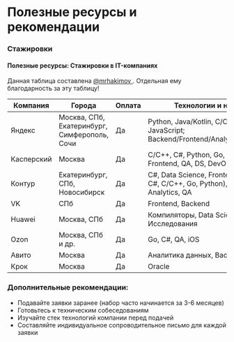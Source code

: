 <h1>Полезные ресурсы и рекомендации</h1>

<h3 id="internships">Стажировки</h3>
<h4>Полезные ресурсы: Стажировки в IT-компаниях</h1>
<p>Данная таблица составлена <a href = "https://github.com/mrhakimov">@mrhakimov </a>. Отдельная ему благодарность за эту таблицу!</p>
<table>
  <thead>
    <tr>
      <th>Компания</th>
      <th>Города</th>
      <th>Оплата</th>
      <th>Технологии и направления</th>
      <th>Ссылки</th>
    </tr>
  </thead>
  <tbody>
    <tr>
      <td>Яндекс</td>
      <td>Москва, СПб, Екатеринбург, Симферополь, Сочи</td>
      <td>Да</td>
      <td>Python, Java/Kotlin, C/C++, Go, Scala, JavaScript; Backend/Frontend/Analytics/ML/Android/iOS</td>
      <td><a href="https://yandex.ru/yaintern">Ссылка</a><br> <a href="https://dev.go.yandex/internships">Ссылка</a></td>
    </tr>
    <tr>
      <td>Касперский</td>
      <td>Москва</td>
      <td>Да</td>
      <td>C/C++, C#, Python, Go, Scala, Java, iOS, Frontend, QA, DS, DevOps, UX/UI, Mobile</td>
      <td><a href="https://safeboard.kaspersky.ru/">Ссылка</a><br> <a href="https://careers.kaspersky.ru/vacancy/">Ссылка</a></td>
    </tr>
    <tr>
      <td>Контур</td>
      <td>Екатеринбург, СПб, Новосибирск</td>
      <td>Да</td>
      <td>C#, Data Science, Frontend, Backend (Java, C#, C/C++, Go, Python), iOS, Android, Analytics, QA</td>
      <td><a href="https://kontur.ru/education/programs/intern">Ссылка</a></td>
    </tr>
    <tr>
      <td>VK</td>
      <td>СПб</td>
      <td>Да</td>
      <td>Frontend, Backend</td>
      <td><a href="https://internship.vk.company/">Ссылка</a></td>
    </tr>
    <tr>
      <td>Huawei</td>
      <td>Москва, СПб</td>
      <td>Да</td>
      <td>Компиляторы, Data Science, Аналитика, Исследования</td>
      <td><a href="https://career.huawei.ru/">Ссылка</a></td>
    </tr>
    <tr>
      <td>Ozon</td>
      <td>Москва, СПб и др.</td>
      <td>Да</td>
      <td>Go, C#, QA, iOS</td>
      <td><a href="https://ozon.tech/routestart">Ссылка</a><br> <a href="https://job.ozon.ru/internships/">Ссылка</a></td>
    </tr>
    <tr>
      <td>Авито</td>
      <td>Москва</td>
      <td>Да</td>
      <td>Аналитика данных, Backend (Go, PHP)</td>
      <td><a href="https://start.avito.ru/">Ссылка</a></td>
    </tr>
    <tr>
      <td>Крок</td>
      <td>Москва</td>
      <td>Да</td>
      <td>Oracle</td>
      <td><a href="https://internship.croc.ru/">Стажировка</a></td>
    </tr>
  </tbody>
</table>

<h3>Дополнительные рекомендации:</h3>
<ul>
  <li>Подавайте заявки заранее (набор часто начинается за 3-6 месяцев)</li>
  <li>Готовьтесь к техническим собеседованиям</li>
  <li>Изучайте стек технологий компании перед подачей</li>
  <li>Составляйте индивидуальное сопроводительное письмо для каждой заявки</li>
</ul>
